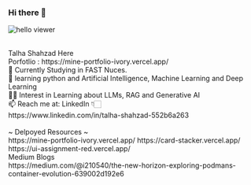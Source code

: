 ### Hi there 👋
![hello viewer](https://github.com/talha-shahzad/talha-shahzad/assets/123324616/bbd1ddc8-f2d6-4680-a29c-c94171b63afe)

<br>
Talha Shahzad Here<br>
Porfotlio : https://mine-portfolio-ivory.vercel.app/
<br>
🔭 Currently Studying in FAST Nuces.<br>
🌱 learning python and Artificial Intelligence, Machine Learning and Deep Learning<br>
✍🏻 Interest in Learning about LLMs, RAG and Generative AI<br>
📫  Reach me at: LinkedIn 👇🏻 <br>
https://www.linkedin.com/in/talha-shahzad-552b6a263
<br>
<br>
~ Delpoyed Resources ~
<br>
https://mine-portfolio-ivory.vercel.app/
https://card-stacker.vercel.app/
https://ui-assignment-red.vercel.app/
<br>
Medium Blogs
<br>
https://medium.com/@i210540/the-new-horizon-exploring-podmans-container-evolution-639002d192e6
<!--
**talha-shahzad/talha-shahzad** is a ✨ _special_ ✨ repository because its `README.md` (this file) appears on your GitHub profile.

Here are some ideas to get you started:


- 👯 I’m looking to collaborate on ...
- 🤔 I’m looking for help with ...
- 💬 Ask me about ...
- 😄 Pronouns: ...
- ⚡ Fun fact: ...
-->
